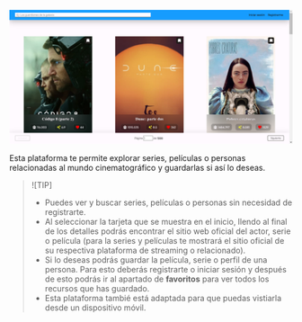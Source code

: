 ![alt text](image.png)

Esta plataforma te permite explorar series, películas o personas relacionadas al mundo cinematográfico y guardarlas si así lo deseas.

> ![TIP]
> - Puedes ver y buscar series, películas o personas sin necesidad de registrarte.
> - Al seleccionar la tarjeta que se muestra en el inicio, llendo al final de los detalles podrás encontrar el sitio web oficial del actor, serie o película (para la series y películas te mostrará el sitio oficial de su respectiva plataforma de streaming o relacionado).
> - Si lo deseas podrás guardar la película, serie o perfil de una persona. Para esto deberás registrarte o iniciar sesión y después de esto podrás ir al apartado de **favoritos** para ver todos los recursos que has guardado.
> - Esta plataforma tambié está adaptada para que puedas vistiarla desde un dispositivo móvil.